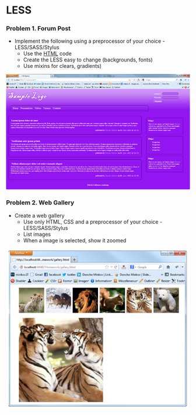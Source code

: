 LESS
====

### Problem 1. Forum Post
*	Implement the following using a preprocessor of your choice - LESS/SASS/Stylus
	*	Use the [HTML](https://github.com/TelerikAcademy/CSS/blob/master/4.%20LESS/homework/homework.html) code
	*	Create the LESS easy to change (backgrounds, fonts)
	*	Use mixins for clears, gradients)

![picture1](https://github.com/b-slavov/Telerik-Software-Academy/blob/master/05.CSS%20Styling/04.LESS/images/homework/1-forum-post.png)

### Problem 2. Web Gallery
*	Create a web gallery
	*	Use only HTML, CSS and a preprocessor of your choice - LESS/SASS/Stylus
	*	List images
	*	When a image is selected, show it zoomed

![picture2](https://github.com/b-slavov/Telerik-Software-Academy/blob/master/05.CSS%20Styling/04.LESS/images/homework/2-web-gallery.png)
